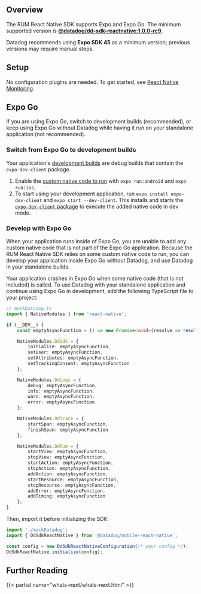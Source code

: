 ## Overview

The RUM React Native SDK supports Expo and Expo Go. The minimum supported version is [**@datadog/dd-sdk-reactnative:1.0.0-rc9**][1]. 

Datadog recommends using **Expo SDK 45** as a minimum version; previous versions may require manual steps.

## Setup

No configuration plugins are needed. To get started, see [React Native Monitoring][2].

## Expo Go

If you are using Expo Go, switch to development builds (recommended), or keep using Expo Go without Datadog while having it run on your standalone application (not recommended).

### Switch from Expo Go to development builds

Your application's [development builds][3] are debug builds that contain the `expo-dev-client` package.

1. Enable the [custom native code to run][4] with `expo run:android` and `expo run:ios`.
2. To start using your development application, run `expo install expo-dev-client` and `expo start --dev-client`. This installs and starts the [`expo-dev-client` package][5] to execute the added native code in dev mode.

### Develop with Expo Go

When your application runs inside of Expo Go, you are unable to add any custom native code that is not part of the Expo Go application. Because the RUM React Native SDK relies on some custom native code to run, you can develop your application inside Expo Go without Datadog, and use Datadog in your standalone builds.

Your application crashes in Expo Go when some native code (that is not included) is called. To use Datadog with your standalone application and continue using Expo Go in development, add the following TypeScript file to your project:

```typescript
// mockDatadog.ts
import { NativeModules } from 'react-native';

if (__DEV__) {
    const emptyAsyncFunction = () => new Promise<void>(resolve => resolve());

    NativeModules.DdSdk = {
        initialize: emptyAsyncFunction,
        setUser: emptyAsyncFunction,
        setAttributes: emptyAsyncFunction,
        setTrackingConsent: emptyAsyncFunction
    };

    NativeModules.DdLogs = {
        debug: emptyAsyncFunction,
        info: emptyAsyncFunction,
        warn: emptyAsyncFunction,
        error: emptyAsyncFunction
    };

    NativeModules.DdTrace = {
        startSpan: emptyAsyncFunction,
        finishSpan: emptyAsyncFunction
    };

    NativeModules.DdRum = {
        startView: emptyAsyncFunction,
        stopView: emptyAsyncFunction,
        startAction: emptyAsyncFunction,
        stopAction: emptyAsyncFunction,
        addAction: emptyAsyncFunction,
        startResource: emptyAsyncFunction,
        stopResource: emptyAsyncFunction,
        addError: emptyAsyncFunction,
        addTiming: emptyAsyncFunction
    };
}
```

Then, import it before initializing the SDK:

```typescript
import './mockDatadog';
import { DdSdkReactNative } from '@datadog/mobile-react-native';

const config = new DdSdkReactNativeConfiguration(/* your config */);
DdSdkReactNative.initialize(config);
```

## Further Reading

{{< partial name="whats-next/whats-next.html" >}}

[1]: https://github.com/DataDog/dd-sdk-reactnative/releases/tag/1.0.0-rc9
[2]: https://docs.datadoghq.com/real_user_monitoring/reactnative/#setup
[3]: https://docs.expo.dev/development/introduction/
[4]: https://docs.expo.dev/workflow/customizing/#releasing-apps-with-custom-native-code-to
[5]: https://docs.expo.dev/development/getting-started/
